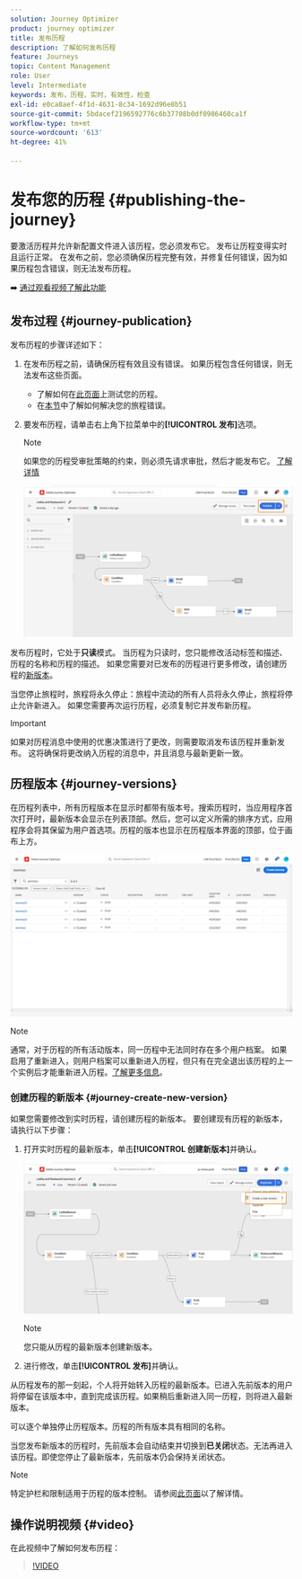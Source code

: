 ```yaml
---
solution: Journey Optimizer
product: journey optimizer
title: 发布历程
description: 了解如何发布历程
feature: Journeys
topic: Content Management
role: User
level: Intermediate
keywords: 发布，历程，实时，有效性，检查
exl-id: e0ca8aef-4f1d-4631-8c34-1692d96e8b51
source-git-commit: 5bdacef2196592776c6b37708b0df0986460ca1f
workflow-type: tm+mt
source-wordcount: '613'
ht-degree: 41%

---
```


# 发布您的历程 {#publishing-the-journey}

要激活历程并允许新配置文件进入该历程，您必须发布它。 发布让历程变得实时且运行正常。 在发布之前，您必须确保历程完整有效，并修复任何错误，因为如果历程包含错误，则无法发布历程。

➡️ [通过观看视频了解此功能](#video)

## 发布过程 {#journey-publication}

发布历程的步骤详述如下：

1. 在发布历程之前，请确保历程有效且没有错误。 如果历程包含任何错误，则无法发布这些页面。

   * 了解如何在[此页面](testing-the-journey.md)上测试您的历程。
   * 在[本节](../building-journeys/troubleshooting.md#checking-for-errors-before-testing)中了解如何解决您的旅程错误。

1. 要发布历程，请单击右上角下拉菜单中的&#x200B;**[!UICONTROL 发布]**&#x200B;选项。

   >[!NOTE]
   >
   > 如果您的历程受审批策略的约束，则必须先请求审批，然后才能发布它。 [了解详情](../test-approve/gs-approval.md)


   ![](assets/journeyuc1_18.png)

发布历程时，它处于&#x200B;**只读**&#x200B;模式。 当历程为只读时，您只能修改活动标签和描述、历程的名称和历程的描述。 如果您需要对已发布的历程进行更多修改，请创建历程的[新版本](journey-ui.md#journey-versions)。

当您停止旅程时，旅程将永久停止：旅程中流动的所有人员将永久停止，旅程将停止允许新进入。 如果您需要再次运行历程，必须复制它并发布新历程。


>[!IMPORTANT]
>
>如果对历程消息中使用的优惠决策进行了更改，则需要取消发布该历程并重新发布。  这将确保将更改纳入历程的消息中，并且消息与最新更新一致。


## 历程版本 {#journey-versions}

在历程列表中，所有历程版本在显示时都带有版本号。搜索历程时，当应用程序首次打开时，最新版本会显示在列表顶部。然后，您可以定义所需的排序方式，应用程序会将其保留为用户首选项。历程的版本也显示在历程版本界面的顶部，位于画布上方。

![](assets/journeyversions1.png)

>[!NOTE]
>
>通常，对于历程的所有活动版本，同一历程中无法同时存在多个用户档案。 如果启用了重新进入，则用户档案可以重新进入历程，但只有在完全退出该历程的上一个实例后才能重新进入历程。[了解更多信息](entry-management.md)。

### 创建历程的新版本 {#journey-create-new-version}

如果您需要修改到实时历程，请创建历程的新版本。 要创建现有历程的新版本，请执行以下步骤：

1. 打开实时历程的最新版本，单击&#x200B;**[!UICONTROL 创建新版本]**&#x200B;并确认。

   ![](assets/journeyversions2.png)

   >[!NOTE]
   >
   >您只能从历程的最新版本创建新版本。

1. 进行修改，单击&#x200B;**[!UICONTROL 发布]**&#x200B;并确认。

从历程发布的那一刻起，个人将开始转入历程的最新版本。已进入先前版本的用户将停留在该版本中，直到完成该历程。如果稍后重新进入同一历程，则将进入最新版本。

可以逐个单独停止历程版本。历程的所有版本具有相同的名称。

当您发布新版本的历程时，先前版本会自动结束并切换到&#x200B;**已关闭**&#x200B;状态。无法再进入该历程。即使您停止了最新版本，先前版本仍会保持关闭状态。


>[!NOTE]
>
>特定护栏和限制适用于历程的版本控制。 请参阅[此页面](../start/guardrails.md#journey-versions-journey-versions-g)以了解详情。


## 操作说明视频 {#video}

在此视频中了解如何发布历程：

>[!VIDEO](https://video.tv.adobe.com/v/3424998?quality=12)